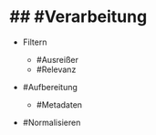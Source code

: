 # ## #Verarbeitung 

 - Filtern 

	 - #Ausreißer 
	 - #Relevanz 

 - #Aufbereitung 

	 - #Metadaten 

 - #Normalisieren 
